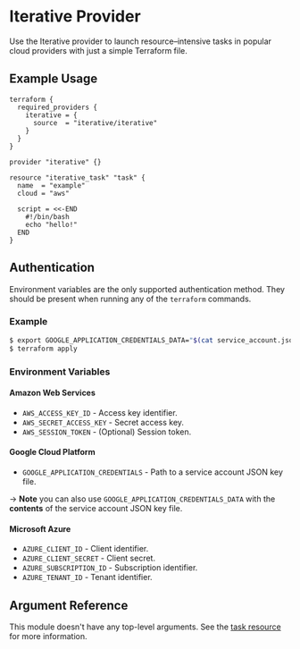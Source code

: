 # Iterative Provider

Use the Iterative provider to launch resource–intensive tasks in popular cloud
providers with just a simple Terraform file.

## Example Usage

```hcl
terraform {
  required_providers {
    iterative = {
      source  = "iterative/iterative"
    }
  }
}

provider "iterative" {}

resource "iterative_task" "task" {
  name  = "example"
  cloud = "aws"

  script = <<-END
    #!/bin/bash
    echo "hello!"
  END
}
```

## Authentication

Environment variables are the only supported authentication method. They should
be present when running any of the `terraform` commands.

### Example

```bash
$ export GOOGLE_APPLICATION_CREDENTIALS_DATA="$(cat service_account.json)"
$ terraform apply
```

### Environment Variables

#### Amazon Web Services

* `AWS_ACCESS_KEY_ID` - Access key identifier.
* `AWS_SECRET_ACCESS_KEY` - Secret access key.
* `AWS_SESSION_TOKEN` - (Optional) Session token.

#### Google Cloud Platform

* `GOOGLE_APPLICATION_CREDENTIALS` - Path to a service account JSON key file.

-> **Note** you can also use `GOOGLE_APPLICATION_CREDENTIALS_DATA` with the
**contents** of the service account JSON key file.

#### Microsoft Azure

* `AZURE_CLIENT_ID` - Client identifier.
* `AZURE_CLIENT_SECRET` - Client secret.
* `AZURE_SUBSCRIPTION_ID` - Subscription identifier.
* `AZURE_TENANT_ID` - Tenant identifier.

## Argument Reference

This module doesn't have any top-level arguments. See the [task resource](https://registry.terraform.io/providers/iterative/iterative/latest/docs/resources/task) for more information.
